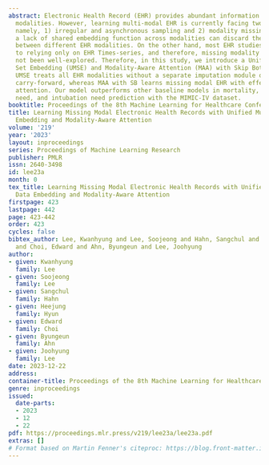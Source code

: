 ```yaml
---
abstract: Electronic Health Record (EHR) provides abundant information through various
  modalities. However, learning multi-modal EHR is currently facing two major challenges,
  namely, 1) irregular and asynchronous sampling and 2) modality missing. Moreover,
  a lack of shared embedding function across modalities can discard the temporal relationship
  between different EHR modalities. On the other hand, most EHR studies are limited
  to relying only on EHR Times-series, and therefore, missing modality in EHR has
  not been well-explored. Therefore, in this study, we introduce a Unified Multi-modal
  Set Embedding (UMSE) and Modality-Aware Attention (MAA) with Skip Bottleneck (SB).
  UMSE treats all EHR modalities without a separate imputation module or error-prone
  carry-forward, whereas MAA with SB learns missing modal EHR with effective modality-aware
  attention. Our model outperforms other baseline models in mortality, vasopressor
  need, and intubation need prediction with the MIMIC-IV dataset.
booktitle: Proceedings of the 8th Machine Learning for Healthcare Conference
title: Learning Missing Modal Electronic Health Records with Unified Multi-modal Data
  Embedding and Modality-Aware Attention
volume: '219'
year: '2023'
layout: inproceedings
series: Proceedings of Machine Learning Research
publisher: PMLR
issn: 2640-3498
id: lee23a
month: 0
tex_title: Learning Missing Modal Electronic Health Records with Unified Multi-modal
  Data Embedding and Modality-Aware Attention
firstpage: 423
lastpage: 442
page: 423-442
order: 423
cycles: false
bibtex_author: Lee, Kwanhyung and Lee, Soojeong and Hahn, Sangchul and Hyun, Heejung
  and Choi, Edward and Ahn, Byungeun and Lee, Joohyung
author:
- given: Kwanhyung
  family: Lee
- given: Soojeong
  family: Lee
- given: Sangchul
  family: Hahn
- given: Heejung
  family: Hyun
- given: Edward
  family: Choi
- given: Byungeun
  family: Ahn
- given: Joohyung
  family: Lee
date: 2023-12-22
address:
container-title: Proceedings of the 8th Machine Learning for Healthcare Conference
genre: inproceedings
issued:
  date-parts:
  - 2023
  - 12
  - 22
pdf: https://proceedings.mlr.press/v219/lee23a/lee23a.pdf
extras: []
# Format based on Martin Fenner's citeproc: https://blog.front-matter.io/posts/citeproc-yaml-for-bibliographies/
---
```

